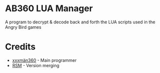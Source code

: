 # AB360 LUA Manager
A program to decrypt & decode back and forth the LUA scripts used in the Angry Bird games

# Credits
* [xxxmän360](https://github.com/xxxman360) - Main programmer
* [RSM](https://github.com/giroletm) - Version merging
